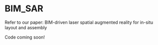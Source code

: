 # BIM_SAR

Refer to our paper: BIM-driven laser spatial augmented reality for in-situ layout and assembly

Code coming soon!
